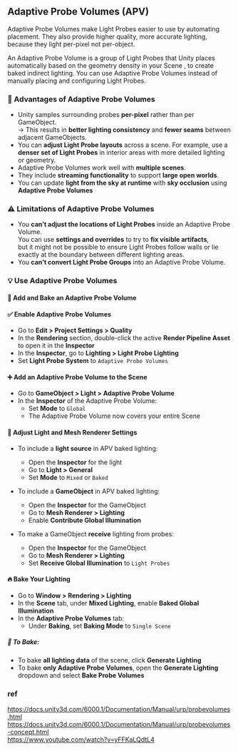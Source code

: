 ## Adaptive Probe Volumes (APV)
Adaptive Probe Volumes make Light Probes
 easier to use by automating placement. They also provide higher quality, more accurate lighting, because they light per-pixel not per-object.

An Adaptive Probe Volume is a group of Light Probes
 that Unity places automatically based on the geometry density in your Scene
, to create baked indirect lighting. You can use Adaptive Probe Volumes instead of manually placing and configuring Light Probes.


### 🌟 Advantages of Adaptive Probe Volumes

- Unity samples surrounding probes **per-pixel** rather than per GameObject.  
  → This results in **better lighting consistency** and **fewer seams** between adjacent GameObjects.
- You can **adjust Light Probe layouts** across a scene. For example, use a **denser set of Light Probes** in interior areas with more detailed lighting or geometry.  
- Adaptive Probe Volumes work well with **multiple scenes**.  
- They include **streaming functionality** to support **large open worlds**.
- You can update **light from the sky at runtime** with **sky occlusion** using **Adaptive Probe Volumes**

### ⚠️ Limitations of Adaptive Probe Volumes
- You **can’t adjust the locations of Light Probes** inside an Adaptive Probe Volume. \
  You can use **settings and overrides** to try to **fix visible artifacts**, \
  but it might not be possible to ensure Light Probes follow walls or lie exactly at the boundary between different lighting areas.  
- You **can’t convert Light Probe Groups** into an Adaptive Probe Volume.

### 💡 Use Adaptive Probe Volumes

#### 🔧 Add and Bake an Adaptive Probe Volume

#### ✅ Enable Adaptive Probe Volumes

- Go to **Edit > Project Settings > Quality**
- In the **Rendering** section, double-click the active **Render Pipeline Asset** to open it in the **Inspector**
- In the **Inspector**, go to **Lighting > Light Probe Lighting**
- Set **Light Probe System** to `Adaptive Probe Volumes`


#### ➕ Add an Adaptive Probe Volume to the Scene

- Go to **GameObject > Light > Adaptive Probe Volume**
- In the **Inspector** of the Adaptive Probe Volume:
  - Set **Mode** to `Global`
  - The Adaptive Probe Volume now covers your entire Scene


#### 🔧 Adjust Light and Mesh Renderer Settings

- To include a **light source** in APV baked lighting:
  - Open the **Inspector** for the light
  - Go to **Light > General**
  - Set **Mode** to `Mixed` or `Baked`

- To include a **GameObject** in APV baked lighting:
  - Open the **Inspector** for the GameObject
  - Go to **Mesh Renderer > Lighting**
  - Enable **Contribute Global Illumination**

- To make a GameObject **receive** lighting from probes:
  - Open the **Inspector** for the GameObject
  - Go to **Mesh Renderer > Lighting**
  - Set **Receive Global Illumination** to `Light Probes`


#### 🔥 Bake Your Lighting

- Go to **Window > Rendering > Lighting**
- In the **Scene** tab, under **Mixed Lighting**, enable **Baked Global Illumination**
- In the **Adaptive Probe Volumes** tab:
  - Under **Baking**, set **Baking Mode** to `Single Scene`

##### 🧱 To Bake:

- To bake **all lighting data** of the scene, click **Generate Lighting**
- To bake **only Adaptive Probe Volumes**, open the **Generate Lighting** dropdown and select **Bake Probe Volumes**

 


### ref 
https://docs.unity3d.com/6000.1/Documentation/Manual/urp/probevolumes.html \
https://docs.unity3d.com/6000.1/Documentation/Manual/urp/probevolumes-concept.html \
https://www.youtube.com/watch?v=yFFKaLQdtL4

